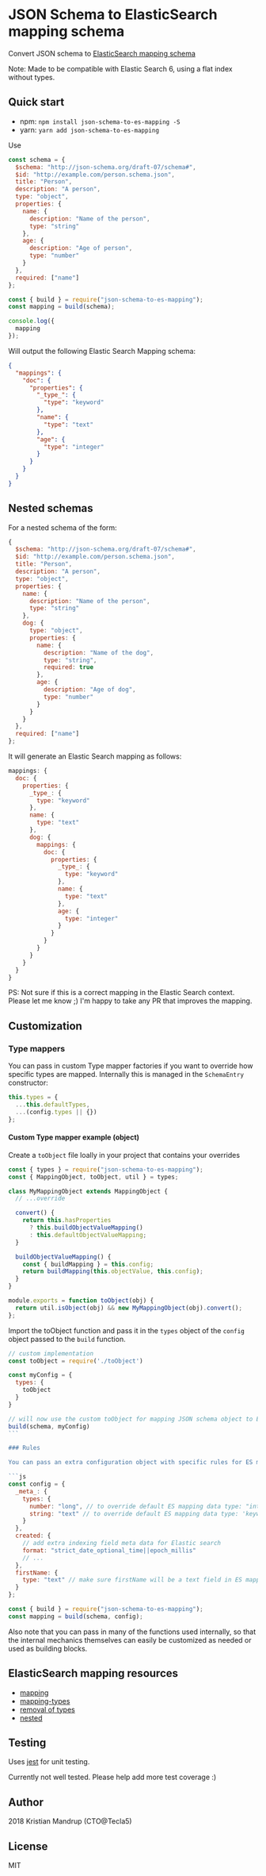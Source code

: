 # JSON Schema to ElasticSearch mapping schema

Convert JSON schema to [ElasticSearch mapping schema](https://www.elastic.co/guide/en/elasticsearch/reference/current/mapping.html)

Note: Made to be compatible with Elastic Search 6, using a flat index without types.

## Quick start

- npm: `npm install json-schema-to-es-mapping -S`
- yarn: `yarn add json-schema-to-es-mapping`

Use

```js
const schema = {
  $schema: "http://json-schema.org/draft-07/schema#",
  $id: "http://example.com/person.schema.json",
  title: "Person",
  description: "A person",
  type: "object",
  properties: {
    name: {
      description: "Name of the person",
      type: "string"
    },
    age: {
      description: "Age of person",
      type: "number"
    }
  },
  required: ["name"]
};

const { build } = require("json-schema-to-es-mapping");
const mapping = build(schema);

console.log({
  mapping
});
```

Will output the following Elastic Search Mapping schema:

```json
{
  "mappings": {
    "doc": {
      "properties": {
        "_type_": {
          "type": "keyword"
        },
        "name": {
          "type": "text"
        },
        "age": {
          "type": "integer"
        }
      }
    }
  }
}
```

## Nested schemas

For a nested schema of the form:

```js
{
  $schema: "http://json-schema.org/draft-07/schema#",
  $id: "http://example.com/person.schema.json",
  title: "Person",
  description: "A person",
  type: "object",
  properties: {
    name: {
      description: "Name of the person",
      type: "string"
    },
    dog: {
      type: "object",
      properties: {
        name: {
          description: "Name of the dog",
          type: "string",
          required: true
        },
        age: {
          description: "Age of dog",
          type: "number"
        }
      }
    }
  },
  required: ["name"]
};
```

It will generate an Elastic Search mapping as follows:

```js
mappings: {
  doc: {
    properties: {
      _type_: {
        type: "keyword"
      },
      name: {
        type: "text"
      },
      dog: {
        mappings: {
          doc: {
            properties: {
              _type_: {
                type: "keyword"
              },
              name: {
                type: "text"
              },
              age: {
                type: "integer"
              }
            }
          }
        }
      }
    }
  }
}
```

PS: Not sure if this is a correct mapping in the Elastic Search context. Please let me know ;)
I'm happy to take any PR that improves the mapping.

## Customization

### Type mappers

You can pass in custom Type mapper factories if you want to override how specific types are mapped.
Internally this is managed in the `SchemaEntry` constructor:

```js
this.types = {
  ...this.defaultTypes,
  ...(config.types || {})
};
```

#### Custom Type mapper example (object)

Create a `toObject` file loally in your project that contains your overrides

```js
const { types } = require("json-schema-to-es-mapping");
const { MappingObject, toObject, util } = types;

class MyMappingObject extends MappingObject {
  // ...override

  convert() {
    return this.hasProperties
      ? this.buildObjectValueMapping()
      : this.defaultObjectValueMapping;
  }

  buildObjectValueMapping() {
    const { buildMapping } = this.config;
    return buildMapping(this.objectValue, this.config);
  }
}

module.exports = function toObject(obj) {
  return util.isObject(obj) && new MyMappingObject(obj).convert();
};
```

Import the toObject function and pass it in the `types` object of the `config` object passed to the `build` function.

````js
// custom implementation
const toObject = require('./toObject')

const myConfig = {
  types: {
    toObject
  }
}

// will now use the custom toObject for mapping JSON schema object to ES object
build(schema, myConfig)
```

### Rules

You can pass an extra configuration object with specific rules for ES mapping properties that will be merged into the resulting mapping.

```js
const config = {
  _meta_: {
    types: {
      number: "long", // to override default ES mapping data type: "integer" used for numbers
      string: "text" // to override default ES mapping data type: 'keyword' used for strings
    }
  },
  created: {
    // add extra indexing field meta data for Elastic search
    format: "strict_date_optional_time||epoch_millis"
    // ...
  },
  firstName: {
    type: "text" // make sure firstName will be a text field in ES mapping
  }
};

const { build } = require("json-schema-to-es-mapping");
const mapping = build(schema, config);
````

Also note that you can pass in many of the functions used internally, so that the internal mechanics themselves can easily be customized as needed or used as building blocks.

## ElasticSearch mapping resources

- [mapping](https://www.elastic.co/guide/en/elasticsearch/reference/current/mapping.html)
- [mapping-types](https://www.elastic.co/guide/en/elasticsearch/reference/current/mapping-types.html)
- [removal of types](https://www.elastic.co/guide/en/elasticsearch/reference/current/removal-of-types.html)
- [nested](https://www.elastic.co/guide/en/elasticsearch/reference/current/nested.html)

## Testing

Uses [jest](jestjs.io/) for unit testing.

Currently not well tested. Please help add more test coverage :)

## Author

2018 Kristian Mandrup (CTO@Tecla5)

## License

MIT
